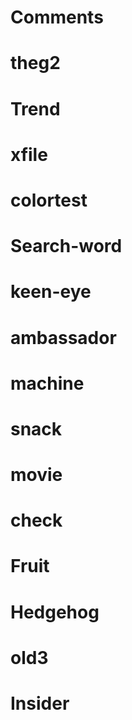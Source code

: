 # Comments
# theg2
# Trend
# xfile
# colortest
# Search-word
# keen-eye
# ambassador
# machine
# snack
# movie
# check
# Fruit
# Hedgehog
# old3
# Insider
